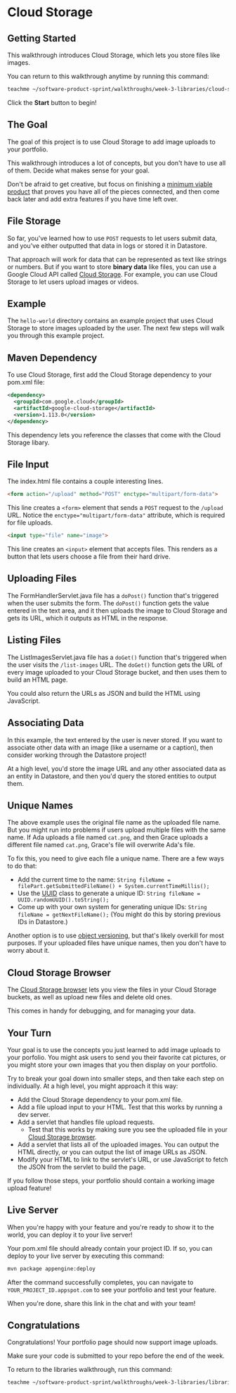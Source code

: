 # Cloud Storage

## Getting Started

This walkthrough introduces Cloud Storage, which lets you store files like
images.

You can return to this walkthrough anytime by running this command:

```bash
teachme ~/software-product-sprint/walkthroughs/week-3-libraries/cloud-storage/blobstore-walkthrough.md
```

Click the **Start** button to begin!

## The Goal

The goal of this project is to use Cloud Storage to add image uploads to your
portfolio.

This walkthrough introduces a lot of concepts, but you don't have to use all of
them. Decide what makes sense for your goal.

Don't be afraid to get creative, but focus on finishing a
[minimum viable product](https://en.wikipedia.org/wiki/Minimum_viable_product)
that proves you have all of the pieces connected, and then come back later and
add extra features if you have time left over.

## File Storage

So far, you've learned how to use `POST` requests to let users submit data,
and you've either outputted that data in logs or stored it in Datastore.

That approach will work for data that can be represented as text like strings or
numbers. But if you want to store **binary data** like files, you can use a
Google Cloud API called [Cloud Storage](https://cloud.google.com/storage). For
example, you can use Cloud Storage to let users upload images or videos.

## Example

The `hello-world` directory contains an example project that uses Cloud Storage
to store images uploaded by the user. The next few steps will walk you through
this example project.

## Maven Dependency

To use Cloud Storage, first add the Cloud Storage dependency to your
<walkthrough-editor-open-file
    filePath="software-product-sprint/portfolio/pom.xml">
  pom.xml
</walkthrough-editor-open-file>
file:

```xml
<dependency>
  <groupId>com.google.cloud</groupId>
  <artifactId>google-cloud-storage</artifactId>
  <version>1.113.0</version>
</dependency>
```

This dependency lets you reference the classes that come with the Cloud Storage
libary.

## File Input

The
<walkthrough-editor-open-file
    filePath="software-product-sprint/walkthroughs/week-3-libraries/cloud-storage/examples/hello-world/src/main/webapp/index.html">
  index.html
</walkthrough-editor-open-file>
file contains a couple interesting lines.

```html
<form action="/upload" method="POST" enctype="multipart/form-data">
```

This line creates a `<form>` element that sends a `POST` request to the
`/upload` URL. Notice the `enctype="multipart/form-data"` attribute, which is
required for file uploads.

```html
<input type="file" name="image">
```

This line creates an `<input>` element that accepts files. This renders as a
button that lets users choose a file from their hard drive.

## Uploading Files

The
<walkthrough-editor-open-file
    filePath="software-product-sprint/walkthroughs/week-3-libraries/cloud-storage/examples/hello-world/src/main/java/com/google/sps/servlets/FormHandlerServlet.java">
  FormHandlerServlet.java
</walkthrough-editor-open-file>
file has a `doPost()` function that's triggered when the user submits the form.
The `doPost()` function gets the value entered in the text area, and it then
uploads the image to Cloud Storage and gets its URL, which it outputs as HTML
in the response.

## Listing Files

The
<walkthrough-editor-open-file
    filePath="software-product-sprint/walkthroughs/week-3-libraries/cloud-storage/examples/hello-world/src/main/java/com/google/sps/servlets/ListImagesServlet.java">
  ListImagesServlet.java
</walkthrough-editor-open-file>
file has a `doGet()` function that's triggered when the user visits the
`/list-images` URL. The `doGet()` function gets the URL of every image uploaded
to your Cloud Storage bucket, and then uses them to build an HTML page.

You could also return the URLs as JSON and build the HTML using JavaScript.

## Associating Data

In this example, the text entered by the user is never stored. If you want to
associate other data with an image (like a username or a caption), then consider
working through the Datastore project!

At a high level, you'd store the image URL and any other associated data as an
entity in Datastore, and then you'd query the stored entities to output them.

## Unique Names

The above example uses the original file name as the uploaded file name. But you
might run into problems if users upload multiple files with the same name. If
Ada uploads a file named `cat.png`, and then Grace uploads a different file
named `cat.png`, Grace's file will overwrite Ada's file.

To fix this, you need to give each file a unique name. There are a few ways to do that:

-   Add the current time to the name:
    `String fileName = filePart.getSubmittedFileName() + System.currentTimeMillis();`
-   Use the
    [UUID](https://docs.oracle.com/en/java/javase/11/docs/api/java.base/java/util/UUID.html)
    class to generate a unique ID:
    `String fileName = UUID.randomUUID().toString();`
-   Come up with your own system for generating unique IDs:
    `String fileName = getNextFileName();` (You might do this by storing
    previous IDs in Datastore.)

Another option is to use
[object versioning](https://cloud.google.com/storage/docs/object-versioning),
but that's likely overkill for most purposes. If your uploaded files have
unique names, then you don't have to worry about it.

## Cloud Storage Browser

The [Cloud Storage browser](https://console.cloud.google.com/storage/browser)
lets you view the files in your Cloud Storage buckets, as well as upload new
files and delete old ones.

This comes in handy for debugging, and for managing your data.

## Your Turn

Your goal is to use the concepts you just learned to add image uploads to your
porfolio. You might ask users to send you their favorite cat pictures, or you
might store your own images that you then display on your portfolio.

Try to break your goal down into smaller steps, and then take each step on
individually. At a high level, you might approach it this way:

-   Add the Cloud Storage dependency to your
    <walkthrough-editor-open-file
        filePath="software-product-sprint/portfolio/pom.xml">
      pom.xml
    </walkthrough-editor-open-file>
    file.
-   Add a file upload input to your HTML. Test that this works by running a dev
    server.
-   Add a servlet that handles file upload requests.
    -   Test that this works by making sure you see the uploaded file in your
        [Cloud Storage browser](https://console.cloud.google.com/storage/browser).
-   Add a servlet that lists all of the uploaded images. You can output the HTML
    directly, or you can output the list of image URLs as JSON.
-   Modify your HTML to link to the servlet's URL, or use JavaScript to fetch
    the JSON from the servlet to build the page.

If you follow those steps, your portfolio should contain a working image upload
feature!

## Live Server

When you're happy with your feature and you're ready to show it to the world,
you can deploy it to your live server!

Your
<walkthrough-editor-open-file
    filePath="software-product-sprint/portfolio/pom.xml">
  pom.xml
</walkthrough-editor-open-file>
file should already contain your project ID. If so, you can deploy to your live
server by executing this command:

```bash
mvn package appengine:deploy
```

After the command successfully completes, you can navigate to
`YOUR_PROJECT_ID.appspot.com` to see your portfolio and test your feature.

When you're done, share this link in the chat and with your team!

## Congratulations

<walkthrough-conclusion-trophy></walkthrough-conclusion-trophy>

Congratulations! Your portfolio page should now support image uploads.

Make sure your code is submitted to your repo before the end of the week.

To return to the libraries walkthrough, run this command:

```bash
teachme ~/software-product-sprint/walkthroughs/week-3-libraries/libraries-walkthrough.md
```
